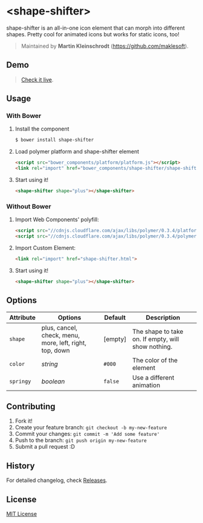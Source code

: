 # &lt;shape-shifter&gt;

shape-shifter is an all-in-one icon element that can morph into different shapes. Pretty cool for animated icons but works for static icons, too!

> Maintained by **Martin Kleinschrodt** (https://github.com/maklesoft).

## Demo

> [Check it live](http://maklesoft.github.io/shape-shifter).

## Usage

### With Bower

1. Install the component

    ```sh
    $ bower install shape-shifter
    ```
2. Load polymer platform and shape-shifter element

    ```html
    <script src="bower_components/platform/platform.js"></script>
    <link rel="import" href="bower_components/shape-shifter/shape-shifter.html">
    ```

3. Start using it!

    ```html
    <shape-shifter shape="plus"></shape-shifter>
    ```

### Without Bower

1. Import Web Components' polyfill:

    ```html
    <script src="//cdnjs.cloudflare.com/ajax/libs/polymer/0.3.4/platform.js"></script>
    <script src="//cdnjs.cloudflare.com/ajax/libs/polymer/0.3.4/polymer.js"></script>
    ```

2. Import Custom Element:

    ```html
    <link rel="import" href="shape-shifter.html">
    ```

3. Start using it!

    ```html
    <shape-shifter shape="plus"></shape-shifter>
    ```

## Options

Attribute  | Options                   | Default             | Description
---        | ---                       | ---                 | ---
`shape`    | plus, cancel, check, menu, more, left, right, top, down | [empty] | The shape to take on. If empty, will show nothing.
`color`    | *string*                  | `#000`              | The color of the element
`springy`  | *boolean*                 | `false`             | Use a different animation

## Contributing

1. Fork it!
2. Create your feature branch: `git checkout -b my-new-feature`
3. Commit your changes: `git commit -m 'Add some feature'`
4. Push to the branch: `git push origin my-new-feature`
5. Submit a pull request :D

## History

For detailed changelog, check [Releases](https://github.com/maklesoft/shape-shifter/releases).

## License

[MIT License](http://opensource.org/licenses/MIT)
